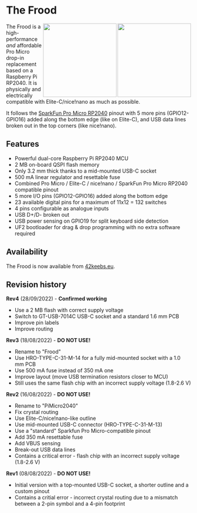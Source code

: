 # The Frood

<img src="https://github.com/piit79/Frood/blob/main/Frood-back.png?raw=true" width="200" align="right">
<img src="https://github.com/piit79/Frood/blob/main/Frood.png?raw=true" width="200" align="right">

The Frood is a high-performance _and_ affordable Pro Micro drop-in replacement based on a Raspberry Pi RP2040. It is physically and electrically compatible with Elite-C/nice!nano as much as possible.

It follows the [SparkFun Pro Micro RP2040](https://www.sparkfun.com/products/18288) pinout with 5 more pins (GPIO12-GPIO16) added along the bottom edge (like on Elite-C), and USB data lines broken out in the top corners (like nice!nano).

## Features

* Powerful dual-core Raspberry Pi RP2040 MCU
* 2 MB on-board QSPI flash memory
* Only 3.2 mm thick thanks to a mid-mounted USB-C socket
* 500 mA linear regulator and resettable fuse
* Combined Pro Micro / Elite-C / nice!nano / SparkFun Pro Micro RP2040 compatible pinout
* 5 more I/O pins (GPIO12-GPIO16) added along the bottom edge 
* 23 available digital pins for a maximum of 11x12 = 132 switches
* 4 pins configurable as analogue inputs
* USB D+/D- broken out
* USB power sensing on GPIO19 for split keyboard side detection
* UF2 bootloader for drag & drop programming with no extra software required

## Availability

The Frood is now available from [42keebs.eu](https://42keebs.eu/shop/parts/controllers/frood-rp2040-pro-micro-controller/).

## Revision history

**Rev4** (28/09/2022) - **Confirmed working**
* Use a 2 MB flash with correct supply voltage
* Switch to GT-USB-7014C USB-C socket and a standard 1.6 mm PCB
* Improve pin labels
* Improve routing

**Rev3** (18/08/2022) - **DO NOT USE!**
* Rename to "Frood"
* Use HRO-TYPE-C-31-M-14 for a fully mid-mounted socket with a 1.0 mm PCB
* Use 500 mA fuse instead of 350 mA one
* Improve layout (move USB termination resistors closer to MCU)
* Still uses the same flash chip with an incorrect supply voltage (1.8-2.6 V)

**Rev2** (16/08/2022) - **DO NOT USE!**
* Rename to "PiMicro2040"
* Fix crystal routing
* Use Elite-C/nice!nano-like outline
* Use mid-mounted USB-C connector (HRO-TYPE-C-31-M-13)
* Use a "standard" Sparkfun Pro Micro-compatible pinout
* Add 350 mA resettable fuse
* Add VBUS sensing
* Break-out USB data lines
* Contains a critical error - flash chip with an incorrect supply voltage (1.8-2.6 V)

**Rev1** (08/08/2022) - **DO NOT USE!**
* Initial version with a top-mounted USB-C socket, a shorter outline and a custom pinout
* Contains a critial error - incorrect crystal routing due to a mismatch between a 2-pin symbol and a 4-pin footprint
